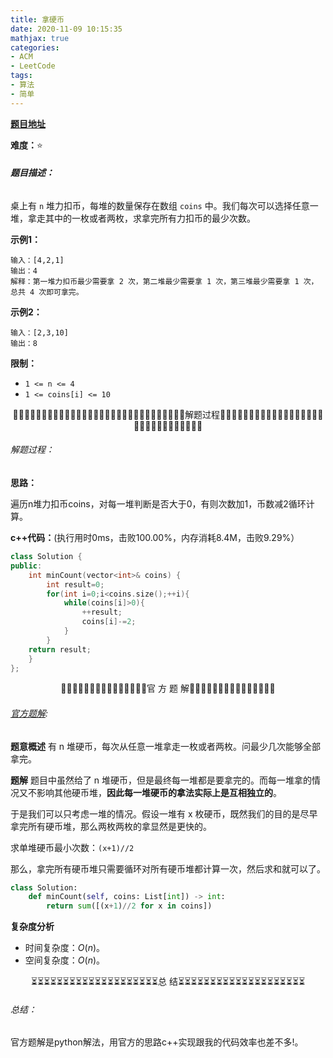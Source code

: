 ```yaml
---
title: 拿硬币
date: 2020-11-09 10:15:35
mathjax: true
categories:
- ACM
- LeetCode
tags:
- 算法
- 简单
---
```


[**题目地址**](https://leetcode-cn.com/problems/na-ying-bi/)

**难度：**⭐

###### **题目描述：**

桌上有 `n` 堆力扣币，每堆的数量保存在数组 `coins` 中。我们每次可以选择任意一堆，拿走其中的一枚或者两枚，求拿完所有力扣币的最少次数。

<!-- more -->

**示例1：**

```
输入：[4,2,1]
输出：4
解释：第一堆力扣币最少需要拿 2 次，第二堆最少需要拿 1 次，第三堆最少需要拿 1 次，总共 4 次即可拿完。
```

**示例2：**

```
输入：[2,3,10]
输出：8
```

**限制：**

- `1 <= n <= 4`
- `1 <= coins[i] <= 10`



<center>🙋‍♂️🙋‍♂️🙋‍♂️🙋‍♂️🙋‍♂️🙋‍♂️🙋‍♂️🙋‍♂️🙋‍♂️🙋‍♂️🙋‍♂️🙋‍♂️🙋‍♂️🙋‍♂️🙋‍♂️解题过程🙋‍♂️🙋‍♂️🙋‍♂️🙋‍♂️🙋‍♂️🙋‍♂️🙋‍♂️🙋‍♂️🙋‍♂️🙋‍♂️🙋‍♂️🙋‍♂️🙋‍♂️🙋‍♂️🙋‍♂️</center>

###### 解题过程：

**思路：**

遍历n堆力扣币coins，对每一堆判断是否大于0，有则次数加1，币数减2循环计算。

**c++代码：**(执行用时0ms，击败100.00%，内存消耗8.4M，击败9.29%）

```c++
class Solution {
public:
    int minCount(vector<int>& coins) {
        int result=0;
        for(int i=0;i<coins.size();++i){
            while(coins[i]>0){
                ++result;
                coins[i]-=2;
            }
        }
    return result;
    }
};
```



<center>💎💎💎💎💎💎💎💎💎💎💎💎💎💎💎官 方 题 解💎💎💎💎💎💎💎💎💎💎💎💎💎💎💎</center>

###### [官方题解](https://leetcode-cn.com/problems/na-ying-bi/solution/na-ying-bi-by-leetcode-solution/):

**题意概述**
有 n 堆硬币，每次从任意一堆拿走一枚或者两枚。问最少几次能够全部拿完。

**题解**
题目中虽然给了 n 堆硬币，但是最终每一堆都是要拿完的。而每一堆拿的情况又不影响其他硬币堆，**因此每一堆硬币的拿法实际上是互相独立的**。

于是我们可以只考虑一堆的情况。假设一堆有 x 枚硬币，既然我们的目的是尽早拿完所有硬币堆，那么两枚两枚的拿显然是更快的。

求单堆硬币最小次数：`(x+1)//2`

那么，拿完所有硬币堆只需要循环对所有硬币堆都计算一次，然后求和就可以了。

```python
class Solution:
    def minCount(self, coins: List[int]) -> int:
        return sum([(x+1)//2 for x in coins])
```

**复杂度分析**

- 时间复杂度：$O(n)$。
- 空间复杂度：$O(n)$。



<center>⏳⏳⏳⏳⏳⏳⏳⏳⏳⏳⏳⏳⏳⏳⏳⏳⏳⏳⏳⏳总 结⏳⏳⏳⏳⏳⏳⏳⏳⏳⏳⏳⏳⏳⏳⏳⏳⏳⏳⏳⏳</center>

###### 总结：

官方题解是python解法，用官方的思路c++实现跟我的代码效率也差不多!。

